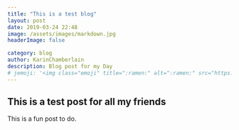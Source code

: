 ```yaml
---
title: "This is a test blog"
layout: post
date: 2019-03-24 22:48
image: /assets/images/markdown.jpg
headerImage: false

category: blog
author: KarinChamberlain
description: Blog post for my Day
# jemoji: '<img class="emoji" title=":ramen:" alt=":ramen:" src="https://assets.github.com/images/icons/emoji/unicode/1f35c.png" height="20" width="20" align="absmiddle">'
---
```


## This is a test post for all my friends

This is a fun post to do.
